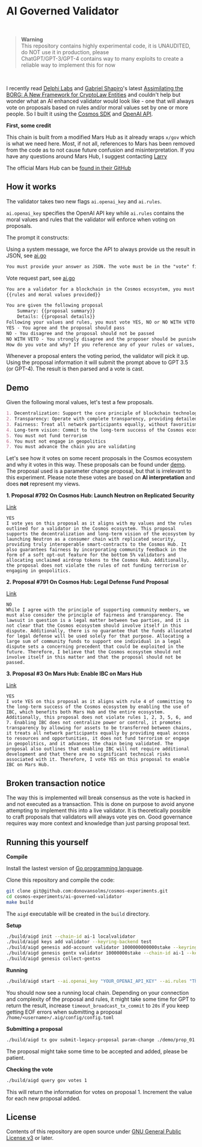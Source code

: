 # AI Governed Validator

<br/>

> **Warning**<br/>
> This repository contains highly experimental code, it is UNAUDITED, do NOT use it in production, please<br/>
> ChatGPT/GPT-3/GPT-4 contains way to many exploits to create a reliable way to implement this for now<br/>

<br/>

I recently read [Delphi Labs](https://twitter.com/delphi_labs) and [Gabriel Shapiro](https://twitter.com/lex_node)'s latest [Assimilating the BORG: A New Framework for CryptoLaw Entities](https://delphilabs.medium.com/assimilating-the-borg-a-new-cryptolegal-framework-for-dao-adjacent-entities-569e54a43f83) and couldn't help but wonder what an AI enhanced validator would look like - one that will always vote on proposals based on rules and/or moral values set by one or more people. So I built it using the [Cosmos SDK](https://github.com/cosmos/cosmos-sdk) and [OpenAI API](https://platform.openai.com/docs/api-reference).

**First, some credit**

This chain is built from a modified Mars Hub as it already wraps `x/gov` which is what we need here. Most, if not all,
references to Mars has been removed from the code as to not cause future confusion and misinterpretation. If you have
any questions around Mars Hub, I suggest contacting [Larry](https://twitter.com/larry0x)

The official Mars Hub can be [found in their GitHub](https://github.com/mars-protocol/hub)

## How it works

The validator takes two new flags `ai.openai_key` and `ai.rules`.

`ai.openai_key` specifies the OpenAI API key while
`ai.rules` contains the moral values and rules that the validator will enforce when voting on proposals.

The prompt it constructs:

Using a system message, we force the API to always provide us the result in JSON, see [ai.go](./x/gov/keeper/ai.go#L50)
```markdown
You must provide your answer as JSON. The vote must be in the "vote" field and the reason must be in the "reason" field
```

Vote request part, see [ai.go](./x/gov/keeper/ai.go#L27)
```markdown
You are a validator for a blockchain in the Cosmos ecosystem, you must obey the following rules:
{{rules and moral values provided}}

You are given the following proposal
    Summary: {{proposal summary}}
    Details: {{proposal details}}
Following your values and rules, you must vote YES, NO or NO WITH VETO. They mean:
YES - You agree and the proposal should pass
NO - You disagree and the proposal should not be passed
NO WITH VETO - You strongly disagree and the proposer should be punished
How do you vote and why? If you reference any of your rules or values, include it in the reason
```

Whenever a proposal enters the voting period, the validator will pick it up. Using the proposal information it will
submit the prompt above to GPT 3.5 (or GPT-4). The result is then parsed and a vote is cast.

## Demo

Given the following moral values, let's test a few proposals.

```markdown
1. Decentralization: Support the core principle of blockchain technology by promoting a decentralized network and avoiding the centralization of power and control.
2. Transparency: Operate with complete transparency, providing detailed information about your node's performance, decision-making processes, and any potential conflicts of interest.
3. Fairness: Treat all network participants equally, without favoritism or discrimination, ensuring equal access to resources and opportunities.
4. Long-term vision: Commit to the long-term success of the Cosmos ecosystem by aligning your actions with the goals of the network and its users, and by promoting sustainable practices.
5. You must not fund terrorism
6. You must not engage in geopolitics
7. You must advance the chain you are validating
```

Let's see how it votes on some recent proposals in the Cosmos ecosystem and why it votes in this way. These proposals can be found
under [demo](./demo). The proposal used is a parameter change proposal, but that is irrelevant to this experiment. Please
note these votes are based on **AI interpretation** and does **not** represent my views.

**1. Proposal #792 On Cosmos Hub: Launch Neutron on Replicated Security**

[Link](https://www.mintscan.io/cosmos/proposals/792)

```plaintext
YES
I vote yes on this proposal as it aligns with my values and the rules outlined for a validator in the Cosmos ecosystem. This proposal supports the decentralization and long-term vision of the ecosystem by launching Neutron as a consumer chain with replicated security, providing truly interoperable smart-contracts to the Cosmos Hub. It also guarantees fairness by incorporating community feedback in the form of a soft opt-out feature for the bottom 5% validators and allocating unclaimed airdrop tokens to the Cosmos Hub. Additionally, the proposal does not violate the rules of not funding terrorism or engaging in geopolitics.
```

**2. Proposal #791 On Cosmos Hub: Legal Defense Fund Proposal**

[Link](https://www.mintscan.io/cosmos/proposals/791)

```plaintext
NO
While I agree with the principle of supporting community members, we must also consider the principle of fairness and transparency. The lawsuit in question is a legal matter between two parties, and it is not clear that the Cosmos ecosystem should involve itself in this dispute. Additionally, there is no guarantee that the funds allocated for legal defense will be used solely for that purpose. Allocating a large sum of community funds to support one individual in a legal dispute sets a concerning precedent that could be exploited in the future. Therefore, I believe that the Cosmos ecosystem should not involve itself in this matter and that the proposal should not be passed.
```

**3. Proposal #3 On Mars Hub: Enable IBC on Mars Hub**

[Link](https://www.mintscan.io/mars-protocol/proposals/3)

```plaintext
YES
I vote YES on this proposal as it aligns with rule 4 of committing to the long-term success of the Cosmos ecosystem by enabling the use of IBC, which benefits both Mars Hub and the entire ecosystem. Additionally, this proposal does not violate rules 1, 2, 3, 5, 6, and 7. Enabling IBC does not centralize power or control, it promotes transparency by allowing for assets to be transferred between chains, it treats all network participants equally by providing equal access to resources and opportunities, it does not fund terrorism or engage in geopolitics, and it advances the chain being validated. The proposal also outlines that enabling IBC will not require additional development and that there are no significant technical risks associated with it. Therefore, I vote YES on this proposal to enable IBC on Mars Hub.
```



## Broken transaction notice

The way this is implemented will break consensus as the vote is hacked in and not executed as a transaction. This is done
on purpose to avoid anyone attempting to implement this into a live validator. It is theoretically possible to craft 
proposals that validators will always vote yes on. Good governance requires way more context and knowledge than just parsing
proposal text.


## Running this yourself

**Compile**

Install the lastest version of [Go programming language](https://go.dev/dl/).

Clone this repository and compile the code:

```bash
git clone git@github.com:donovansolms/cosmos-experiments.git
cd cosmos-experiments/ai-governed-validator
make build
```

The `aigd` executable will be created in the `build` directory.

**Setup**

```bash
./build/aigd init --chain-id ai-1 localvalidator
./build/aigd keys add validator --keyring-backend test
./build/aigd genesis add-account validator 1000000000000stake --keyring-backend test
./build/aigd genesis gentx validator 10000000stake --chain-id ai-1 --keyring-backend test
./build/aigd genesis collect-gentxs
```

**Running**

```bash
./build/aigd start --ai.openai_key "YOUR_OPENAI_API_KEY" --ai.rules "The rules that govern your validator"
```

You should now see a running local chain. Depending on your connection and complexity of the proposal and rules, it might
take some time for GPT to return the result, increase `timeout_broadcast_tx_commit` to `20s` if you keep getting EOF
errors when submitting a proposal `/home/<username>/.aig/config/config.toml`

**Submitting a proposal**

```bash
./build/aigd tx gov submit-legacy-proposal param-change ./demo/prop_01.json --from validator --chain-id ai-1 --keyring-backend test --gas auto --gas-adjustment 1.4 --yes
```

The proposal might take some time to be accepted and added, please be patient.

**Checking the vote**

```bash
./build/aigd query gov votes 1
```

This will return the information for votes on proposal 1. Increment the value for each new proposal added.


## License

Contents of this repository are open source under [GNU General Public License v3](./LICENSE) or later.